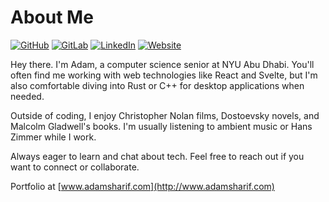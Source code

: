 # About Me

[![GitHub](https://img.shields.io/badge/GitHub-%40adamsharifc-08872B.svg)](https://github.com/adamsharifc)
[![GitLab](https://img.shields.io/badge/GitLab-%40adamsharifc-E24329.svg)](https://gitlab.com/adamsharifc)
[![LinkedIn](https://img.shields.io/badge/Linked-in-0077B5.svg)](https://www.linkedin.com/in/adamsharifc/)
[![Website](https://img.shields.io/badge/site-www.adamsharifc.com-000000.svg)](https://www.adamsharif.com)

Hey there. I'm Adam, a computer science senior at NYU Abu Dhabi. You'll often find me working with web technologies like React and Svelte, but I'm also comfortable diving into Rust or C++ for desktop applications when needed.  

Outside of coding, I enjoy Christopher Nolan films, Dostoevsky novels, and Malcolm Gladwell's books. I'm usually listening to ambient music or Hans Zimmer while I work.  

Always eager to learn and chat about tech. Feel free to reach out if you want to connect or collaborate. 

Portfolio at [www.adamsharif.com](http://www.adamsharif.com)



<!--
**adamsharifc/adamsharifc** is a ✨ _special_ ✨ repository because its `README.md` (this file) appears on your GitHub profile.

Here are some ideas to get you started:

- 🔭 I’m currently working on ...
- 🌱 I’m currently learning ...
- 👯 I’m looking to collaborate on ...
- 🤔 I’m looking for help with ...
- 💬 Ask me about ...
- 📫 How to reach me: ...
- 😄 Pronouns: ...
- ⚡ Fun fact: ...
-->
